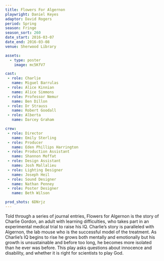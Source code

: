 ```yaml
---
title: Flowers For Algernon
playwright: Daniel Keyes
adaptor: David Rogers
period: Spring
season: Fringe
season_sort: 260
date_start: 2016-03-07
date_end: 2016-03-08
venue: Sherwood Library

assets:
  - type: poster
    image: mc5KfV7

cast:
 - role: Charlie
   name: Miguel Barrulas
 - role: Alice Kinnian
   name: Alice Simmons
 - role: Professor Nemur
   name: Ben Dillon
 - role: Dr Strauss
   name: Robert Goodall
 - role: Alberta
   name: Darcey Graham

crew:
 - role: Director
   name: Emily Sterling
 - role: Producer
   name: Eden Phillips Harrington
 - role: Production Assistant
   name: Shannon Moffat
 - role: Design Assistant
   name: Josh Mallalieu
 - role: Lighting Designer
   name: Joseph Heil
 - role: Sound Designer
   name: Nathan Penney
 - role: Poster Designer
   name: Beth Wilson

prod_shots: 6DNrjz
---
```


Told through a series of journal entries, Flowers for Algernon is the story of Charlie Gordon, an adult with learning difficulties, who takes part in an experimental medical trial to raise his IQ. Charlie’s story is paralleled with Algernon, the lab mouse who is the successful model of the treatment. As Charlie’s IQ begins to rise he grows both mentally and emotionally but his growth is unsustainable and before too long, he becomes more isolated than he ever was before. This play asks questions about innocence and disability, and whether it is right for scientists to play God.
